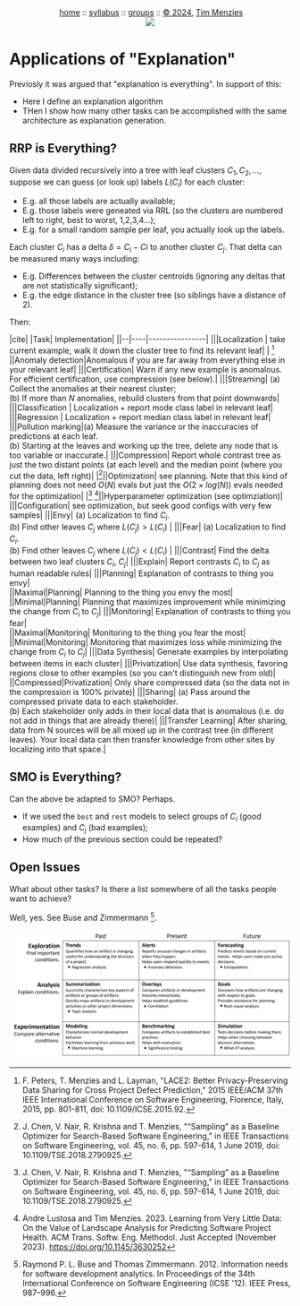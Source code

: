 <a name=top><br>
  <p align=center>&nbsp;<a href="/README.md#top">home</a> ::
  <a href="/docs/syllabus.md#top">syllabus</a> ::
  <a href="https://docs.google.com/spreadsheets/d/16yxmklx4zvmfAHE7QocOQZZ4v4UxD5ktJHWMJEjBcMI/edit#gid=0">groups</a> ::
  <a href="/LICENSE.md#top">&copy;&nbsp;2024</a>, <a href="http:/timm.fyi">Tim Menzies</a><br>
  <a href="/README.md#top"><img width=600  
     src="/etc/img/ase24.png"></a></p>


# Applications of "Explanation"

Previosly it was argued that "explanation is everything". In support of this:

- Here  I define an explanation algorithm
- THen I show how many other tasks can be accomplished with the same architecture as explanation generation.

## RRP is Everything?

Given data divided recursively into a tree with leaf clusters $C_1, C_2,...$, suppose we can guess (or look up) labels $L(C_i)$  for each cluster:

- E.g. all those labels are actually available;
- E.g. those labels were geneated via RRL (so the clusters are numbered left to right, best to worst, 1,2,3,4...);
- E.g. for a small  random sample  per leaf, you actually look up the labels.


Each cluster $C_i$ has a delta $\delta = C_i - Ci$ to another cluster $C_j$. That delta can be measured many ways including:

- E.g. Differences between the cluster centroids (ignoring any deltas that are not statistically significant);
- E.g. the edge distance in the cluster tree (so siblings have a distance of 2).


Then:

|cite|  |Task| Implementation|
||--|----|----------------|
|||Localization | take current example, walk it down the cluster tree to find its relevant leaf|
| [^peters15] ||Anomaly detection|Anomalous if you are far away from everything else in your relevant leaf|
|||Certification| Warn if any new example is anomalous. <br>For efficient certification, use compression (see below).|
|||Streaming| (a) Collect the anomalies at their nearest cluster; <br> (b) If more than $N$ anomalies, rebuild clusters from that point downwards|
|||Classification | Localization + report mode class label in relevant leaf|
|||Regression | Localization + report median class label in relevant leaf|
|||Pollution marking|(a) Measure the variance or the inaccuracies of predictions at each leaf. <br>(b) Starting at the leaves and working up the tree, delete any node that is too variable or inaccurate.|
|||Compression| Report whole contrast tree as just the two distant points (at each level) and the median point (where you cut the data, left right)|
|[^chen19]||Optimization| see planning. Note that this kind of planning does not need $O(N)$ evals but just the $O(2{\times}log(N))$  evals needed for the optimization|
|[^chen19] [^lustosa23]||Hyperparameter optimization (see optimziation)|
|||Configuration| see optimization, but seek good configs with very few samples|
|||Envy| (a) Localization to find $C_i$. <br> (b) Find other leaves $C_j$ where $L(C_j) > L(C_i)$ |
|||Fear| (a) Localization to find $C_i$. <br> (b) Find other leaves $C_j$ where $L(C_j) < L(C_i)$ |
|||Contrast| Find the delta between two leaf clusters $C_i$, $C_j$|
|||Explain| Report contrasts $C_i$ to $C_j$ as human readable rules|
|||Planning| Explanation of contrasts to thing you envy|  
||Maximal|Planning| Planning to the thing you envy the most|  
||Minimal|Planning| Planning that maximizes improvement while  minimizing the change from $C_i$ to $C_j$|
|||Monitoring| Explanation of contrasts to thing you fear|  
||Maximal|Monitoring| Monitoring  to the thing you fear the most|  
||Minimal|Monitoring| Monitoring that maximizes loss while minimizing  the change  from $C_i$ to $C_j$|
|||Data Synthesis| Generate examples by interpolating between items in each cluster|
|||Privatization| Use data synthesis, favoring regions close to other examples (so you can't distinguish new from old)|
||Compressed|Privatization| Only share compressed data (so the data not in the compression is 100% private)|
|||Sharing| (a) Pass around the compressed private data to each stakeholder.<br>(b) Each stakeholder only adds in their local data that is anomalous (i.e. do not add in things that are already there)|
|||Transfer Learning| After sharing, data from N sources will be all mixed up in the contrast tree (in different leaves). Your local data can then transfer knowledge from other sites by localizing into that space.|

[^lustosa23]: Andre Lustosa and Tim Menzies. 2023. Learning from Very Little Data: On the Value of Landscape Analysis for Predicting Software Project Health. ACM Trans. Softw. Eng. Methodol. Just Accepted (November 2023). https://doi.org/10.1145/3630252

[^chen19]: J. Chen, V. Nair, R. Krishna and T. Menzies, "“Sampling” as a Baseline Optimizer for Search-Based Software Engineering," in IEEE Transactions on Software Engineering, vol. 45, no. 6, pp. 597-614, 1 June 2019, doi: 10.1109/TSE.2018.2790925.

[^peters15]: F. Peters, T. Menzies and L. Layman, "LACE2: Better Privacy-Preserving Data Sharing for Cross Project Defect Prediction," 2015 IEEE/ACM 37th IEEE International Conference on Software Engineering, Florence, Italy, 2015, pp. 801-811, doi: 10.1109/ICSE.2015.92.

## SMO is Everything?
Can the above be adapted to SMO? Perhaps. 

- If we used the `best` and `rest` models to select groups of $C_i$ (good examples) and $C_j$ (bad examples);
- How much of the previous section could be repeated?

## Open Issues

What about other tasks? Is there a list somewhere of all the tasks people want to achieve? 

Well, yes. See Buse and Zimmermann [^buse12].

![](buse.png)

[^buse12]: Raymond P. L. Buse and Thomas Zimmermann. 2012. Information needs for software development analytics. In Proceedings of the 34th International Conference on Software Engineering (ICSE '12). IEEE Press, 987–996.



